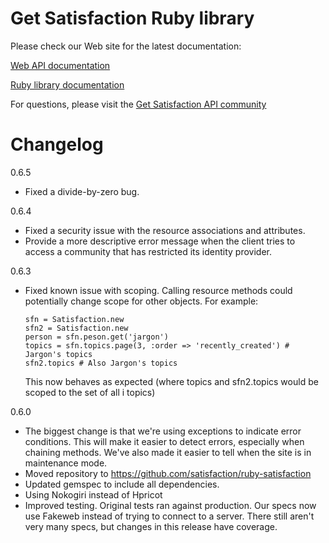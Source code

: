 Get Satisfaction Ruby library
=============================

Please check our Web site for the latest documentation:

[Web API documentation][1]

[Ruby library documentation][2]

For questions, please visit the [Get Satisfaction API community][3]

Changelog
=========
0.6.5

* Fixed a divide-by-zero bug.

0.6.4

* Fixed a security issue with the resource associations and attributes.
* Provide a more descriptive error message when the client tries to access a community that has restricted its identity provider.

0.6.3

* Fixed known issue with scoping. Calling resource methods could potentially change scope for
  other objects. For example:

      sfn = Satisfaction.new
      sfn2 = Satisfaction.new
      person = sfn.peson.get('jargon')
      topics = sfn.topics.page(3, :order => 'recently_created') # Jargon's topics
      sfn2.topics # Also Jargon's topics

  This now behaves as expected (where topics and sfn2.topics would be scoped to the set of all i
  topics)

0.6.0

* The biggest change is that we're using exceptions to indicate error conditions. This will make it easier to detect errors, especially when chaining methods. We've also made it easier to tell when the site is in maintenance mode.
* Moved repository to https://github.com/satisfaction/ruby-satisfaction
* Updated gemspec to include all dependencies.
* Using Nokogiri instead of Hpricot
* Improved testing. Original tests ran against production. Our specs now use Fakeweb instead of trying to connect to a server. There still aren't very many specs, but changes in this release have coverage. 

[1]: http://getsatisfaction.com/developers/
[2]: http://getsatisfaction.com/developers/api-libraries
[3]: http://getsatisfaction.com/getsatisfaction/products/satisfaction_satisfaction_api
